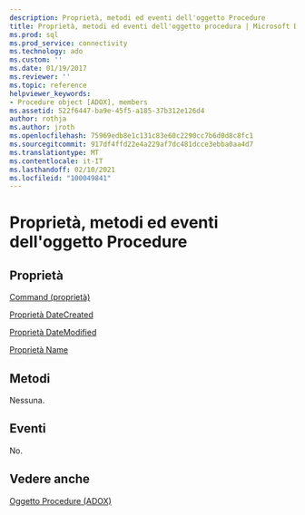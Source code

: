 ```yaml
---
description: Proprietà, metodi ed eventi dell'oggetto Procedure
title: Proprietà, metodi ed eventi dell'oggetto procedura | Microsoft Docs
ms.prod: sql
ms.prod_service: connectivity
ms.technology: ado
ms.custom: ''
ms.date: 01/19/2017
ms.reviewer: ''
ms.topic: reference
helpviewer_keywords:
- Procedure object [ADOX], members
ms.assetid: 522f6447-ba9e-45f5-a185-37b312e126d4
author: rothja
ms.author: jroth
ms.openlocfilehash: 75969edb8e1c131c83e60c2290cc7b6d0d8c8fc1
ms.sourcegitcommit: 917df4ffd22e4a229af7dc481dcce3ebba0aa4d7
ms.translationtype: MT
ms.contentlocale: it-IT
ms.lasthandoff: 02/10/2021
ms.locfileid: "100049841"
---
```

# <a name="procedure-object-properties-methods-and-events"></a>Proprietà, metodi ed eventi dell'oggetto Procedure
## <a name="properties"></a>Proprietà  
 [Command (proprietà)](./command-property-adox.md)  
  
 [Proprietà DateCreated](./datecreated-property-adox.md)  
  
 [Proprietà DateModified](./datemodified-property-adox.md)  
  
 [Proprietà Name](./name-property-adox.md)  
  
## <a name="methods"></a>Metodi  
 Nessuna.  
  
## <a name="events"></a>Eventi  
 No.  
  
## <a name="see-also"></a>Vedere anche  
 [Oggetto Procedure (ADOX)](./procedure-object-adox.md)